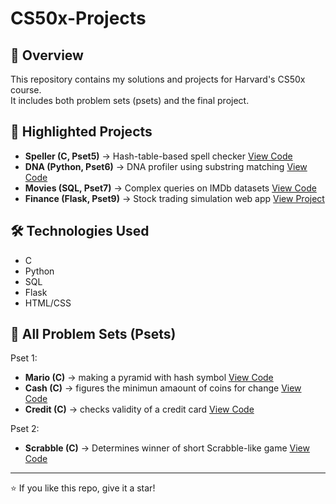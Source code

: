 # CS50x-Projects

## 📌 Overview
This repository contains my solutions and projects for Harvard's CS50x course.  
It includes both problem sets (psets) and the final project.  

## 🚀 Highlighted Projects
- **Speller (C, Pset5)** → Hash-table-based spell checker [View Code](highlights/speller/speller.c)  
- **DNA (Python, Pset6)** → DNA profiler using substring matching [View Code](highlights/dna/dna.py)  
- **Movies (SQL, Pset7)** → Complex queries on IMDb datasets [View Code](highlights/movies/movies.sql)  
- **Finance (Flask, Pset9)** → Stock trading simulation web app [View Project](highlights/finance/)  

## 🛠️ Technologies Used
- C
- Python
- SQL
- Flask
- HTML/CSS

## 📁 All Problem Sets (Psets)
Pset 1:
- **Mario (C)** → making a pyramid with hash symbol [View Code](highlights/mario/mario.c)
- **Cash (C)** → figures the minimun amaount of coins for change [View Code](hihglights/cash/cash.c)
- **Credit (C)** → checks validity of a credit card [View Code](hihglights/credit/credit.c)

Pset 2:
- **Scrabble (C)** → Determines winner of short Scrabble-like game [View Code](highlights/scrabble/scrabble.c)

---
⭐ If you like this repo, give it a star!
